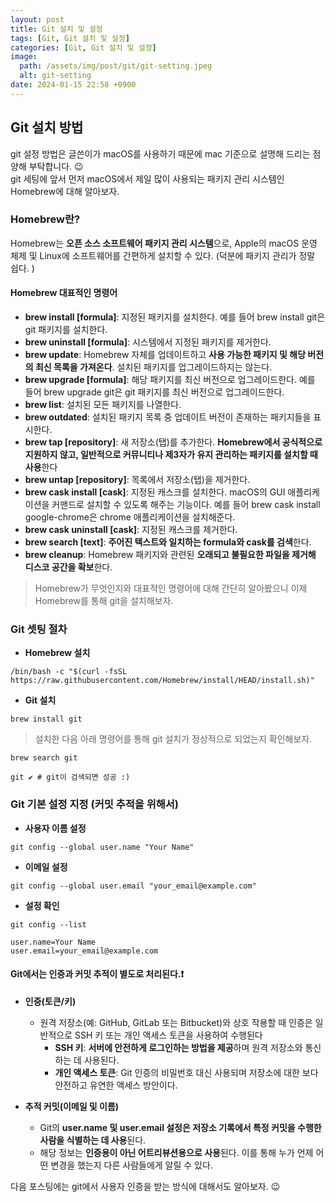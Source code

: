 ```yaml
---
layout: post
title: Git 설치 및 설정
tags: [Git, Git 설치 및 설정]
categories: [Git, Git 설치 및 설정]
image:
  path: /assets/img/post/git/git-setting.jpeg
  alt: git-setting
date: 2024-01-15 22:58 +0900
---
```


## Git 설치 방법

git 설정 방법은 글쓴이가 macOS를 사용하기 때문에 mac 기준으로 설명해 드리는 점 양해 부탁합니다. 😉 <br>
git 세팅에 앞서 먼저 macOS에서 제일 많이 사용되는 패키지 관리 시스템인 Homebrew에 대해 알아보자.

### Homebrew란?

Homebrew는 **오픈 소스 소프트웨어 패키지 관리 시스템**으로, Apple의 macOS 운영 체제 및 Linux에 소프트웨어를 간편하게 설치할 수 있다. (덕분에 패키지 관리가 정말 쉽다. )

#### Homebrew 대표적인 명령어

- **brew install [formula]**: 지정된 패키지를 설치한다. 예를 들어 brew install git은 git 패키지를 설치한다.
- **brew uninstall [formula]**: 시스템에서 지정된 패키지를 제거한다.
- **brew update**: Homebrew 자체를 업데이트하고 **사용 가능한 패키지 및 해당 버전의 최신 목록을 가져온다**. 설치된 패키지를 업그레이드하지는 않는다.
- **brew upgrade [formula]**: 해당 패키지를 최신 버전으로 업그레이드한다. 예를 들어 brew upgrade git은 git 패키지를 최신 버전으로 업그레이드한다.
- **brew list**: 설치된 모든 패키지를 나열한다.
- **brew outdated**: 설치된 패키지 목록 중 업데이트 버전이 존재하는 패키지들을 표시한다.
- **brew tap [repository]**: 새 저장소(탭)를 추가한다. **Homebrew에서 공식적으로 지원하지 않고, 일반적으로 커뮤니티나 제3자가 유지 관리하는 패키지를 설치할 때 사용**한다
- **brew untap [repository]**: 목록에서 저장소(탭)을 제거한다.
- **brew cask install [cask]**: 지정된 캐스크를 설치한다. macOS의 GUI 애플리케이션을 커맨드로 설치할 수 있도록 해주는 기능이다. 예를 들어 brew cask install google-chrome은 chrome 애플리케이션을 설치해준다.
- **brew cask uninstall [cask]**: 지정된 캐스크를 제거한다.
- **brew search [text]**: **주어진 텍스트와 일치하는 formula와 cask를 검색**한다.
- **brew cleanup**: Homebrew 패키지와 관련된 **오래되고 불필요한 파일을 제거해 디스코 공간을 확보**한다.

> Homebrew가 무엇인지와 대표적인 명령어에 대해 간단히 알아봤으니 이제 Homebrew를 통해 git을 설치해보자.

### Git 셋팅 절차

- **Homebrew 설치**

```console
/bin/bash -c "$(curl -fsSL https://raw.githubusercontent.com/Homebrew/install/HEAD/install.sh)"
```

- **Git 설치**

```console
brew install git
```

> 설치한 다음 아래 명령어를 통해 git 설치가 정상적으로 되었는지 확인해보자.

```console
brew search git

git ✔ # git이 검색되면 성공 :)
```

### Git 기본 설정 지정 (커밋 추적을 위해서)

- **사용자 이름 설정**

```console
git config --global user.name "Your Name"
```

- **이메일 설정**

```console
git config --global user.email "your_email@example.com"
```

- **설정 확인**

```console
git config --list

user.name=Your Name
user.email=your_email@example.com
```

#### Git에서는 인증과 커밋 추적이 별도로 처리된다.❗️

- **인증(토큰/키)**

  - 원격 저장소(예: GitHub, GitLab 또는 Bitbucket)와 상호 작용할 때 인증은 일반적으로 SSH 키 또는 개인 액세스 토큰을 사용하여 수행된다
    - **SSH 키**: **서버에 안전하게 로그인하는 방법을 제공**하며 원격 저장소와 통신하는 데 사용된다.
    - **개인 액세스 토큰**: Git 인증의 비밀번호 대신 사용되며 저장소에 대한 보다 안전하고 유연한 액세스 방안이다.

- **추적 커밋(이메일 및 이름)**
  - Git의 **user.name 및 user.email 설정은 저장소 기록에서 특정 커밋을 수행한 사람을 식별하는 데 사용**된다.
  - 해당 정보는 **인증용이 아닌 어트리뷰션용으로 사용**된다. 이를 통해 누가 언제 어떤 변경을 했는지 다른 사람들에게 알릴 수 있다.

다음 포스팅에는 git에서 사용자 인증을 받는 방식에 대해서도 알아보자. 😉
